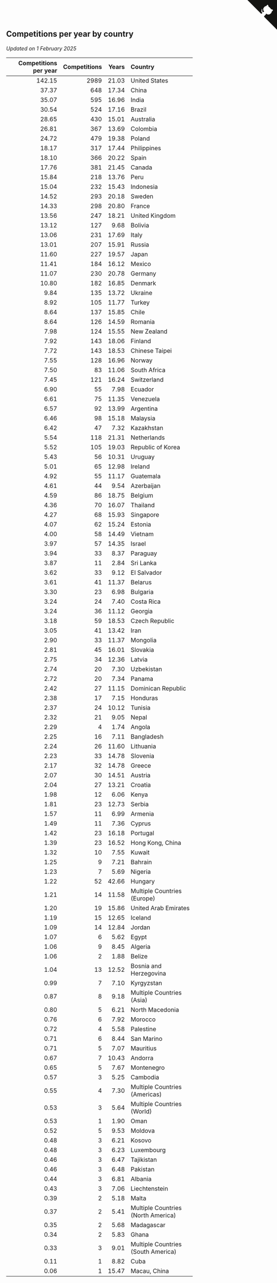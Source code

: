 ## Competitions per year by country

*Updated on  1 February 2025*

| Competitions per year | Competitions | Years | Country |
| ---: | ---: | ---: | :--- |
| 142.15 | 2989 | 21.03 | United States |
| 37.37 | 648 | 17.34 | China |
| 35.07 | 595 | 16.96 | India |
| 30.54 | 524 | 17.16 | Brazil |
| 28.65 | 430 | 15.01 | Australia |
| 26.81 | 367 | 13.69 | Colombia |
| 24.72 | 479 | 19.38 | Poland |
| 18.17 | 317 | 17.44 | Philippines |
| 18.10 | 366 | 20.22 | Spain |
| 17.76 | 381 | 21.45 | Canada |
| 15.84 | 218 | 13.76 | Peru |
| 15.04 | 232 | 15.43 | Indonesia |
| 14.52 | 293 | 20.18 | Sweden |
| 14.33 | 298 | 20.80 | France |
| 13.56 | 247 | 18.21 | United Kingdom |
| 13.12 | 127 | 9.68 | Bolivia |
| 13.06 | 231 | 17.69 | Italy |
| 13.01 | 207 | 15.91 | Russia |
| 11.60 | 227 | 19.57 | Japan |
| 11.41 | 184 | 16.12 | Mexico |
| 11.07 | 230 | 20.78 | Germany |
| 10.80 | 182 | 16.85 | Denmark |
| 9.84 | 135 | 13.72 | Ukraine |
| 8.92 | 105 | 11.77 | Turkey |
| 8.64 | 137 | 15.85 | Chile |
| 8.64 | 126 | 14.59 | Romania |
| 7.98 | 124 | 15.55 | New Zealand |
| 7.92 | 143 | 18.06 | Finland |
| 7.72 | 143 | 18.53 | Chinese Taipei |
| 7.55 | 128 | 16.96 | Norway |
| 7.50 | 83 | 11.06 | South Africa |
| 7.45 | 121 | 16.24 | Switzerland |
| 6.90 | 55 | 7.98 | Ecuador |
| 6.61 | 75 | 11.35 | Venezuela |
| 6.57 | 92 | 13.99 | Argentina |
| 6.46 | 98 | 15.18 | Malaysia |
| 6.42 | 47 | 7.32 | Kazakhstan |
| 5.54 | 118 | 21.31 | Netherlands |
| 5.52 | 105 | 19.03 | Republic of Korea |
| 5.43 | 56 | 10.31 | Uruguay |
| 5.01 | 65 | 12.98 | Ireland |
| 4.92 | 55 | 11.17 | Guatemala |
| 4.61 | 44 | 9.54 | Azerbaijan |
| 4.59 | 86 | 18.75 | Belgium |
| 4.36 | 70 | 16.07 | Thailand |
| 4.27 | 68 | 15.93 | Singapore |
| 4.07 | 62 | 15.24 | Estonia |
| 4.00 | 58 | 14.49 | Vietnam |
| 3.97 | 57 | 14.35 | Israel |
| 3.94 | 33 | 8.37 | Paraguay |
| 3.87 | 11 | 2.84 | Sri Lanka |
| 3.62 | 33 | 9.12 | El Salvador |
| 3.61 | 41 | 11.37 | Belarus |
| 3.30 | 23 | 6.98 | Bulgaria |
| 3.24 | 24 | 7.40 | Costa Rica |
| 3.24 | 36 | 11.12 | Georgia |
| 3.18 | 59 | 18.53 | Czech Republic |
| 3.05 | 41 | 13.42 | Iran |
| 2.90 | 33 | 11.37 | Mongolia |
| 2.81 | 45 | 16.01 | Slovakia |
| 2.75 | 34 | 12.36 | Latvia |
| 2.74 | 20 | 7.30 | Uzbekistan |
| 2.72 | 20 | 7.34 | Panama |
| 2.42 | 27 | 11.15 | Dominican Republic |
| 2.38 | 17 | 7.15 | Honduras |
| 2.37 | 24 | 10.12 | Tunisia |
| 2.32 | 21 | 9.05 | Nepal |
| 2.29 | 4 | 1.74 | Angola |
| 2.25 | 16 | 7.11 | Bangladesh |
| 2.24 | 26 | 11.60 | Lithuania |
| 2.23 | 33 | 14.78 | Slovenia |
| 2.17 | 32 | 14.78 | Greece |
| 2.07 | 30 | 14.51 | Austria |
| 2.04 | 27 | 13.21 | Croatia |
| 1.98 | 12 | 6.06 | Kenya |
| 1.81 | 23 | 12.73 | Serbia |
| 1.57 | 11 | 6.99 | Armenia |
| 1.49 | 11 | 7.36 | Cyprus |
| 1.42 | 23 | 16.18 | Portugal |
| 1.39 | 23 | 16.52 | Hong Kong, China |
| 1.32 | 10 | 7.55 | Kuwait |
| 1.25 | 9 | 7.21 | Bahrain |
| 1.23 | 7 | 5.69 | Nigeria |
| 1.22 | 52 | 42.66 | Hungary |
| 1.21 | 14 | 11.58 | Multiple Countries (Europe) |
| 1.20 | 19 | 15.86 | United Arab Emirates |
| 1.19 | 15 | 12.65 | Iceland |
| 1.09 | 14 | 12.84 | Jordan |
| 1.07 | 6 | 5.62 | Egypt |
| 1.06 | 9 | 8.45 | Algeria |
| 1.06 | 2 | 1.88 | Belize |
| 1.04 | 13 | 12.52 | Bosnia and Herzegovina |
| 0.99 | 7 | 7.10 | Kyrgyzstan |
| 0.87 | 8 | 9.18 | Multiple Countries (Asia) |
| 0.80 | 5 | 6.21 | North Macedonia |
| 0.76 | 6 | 7.92 | Morocco |
| 0.72 | 4 | 5.58 | Palestine |
| 0.71 | 6 | 8.44 | San Marino |
| 0.71 | 5 | 7.07 | Mauritius |
| 0.67 | 7 | 10.43 | Andorra |
| 0.65 | 5 | 7.67 | Montenegro |
| 0.57 | 3 | 5.25 | Cambodia |
| 0.55 | 4 | 7.30 | Multiple Countries (Americas) |
| 0.53 | 3 | 5.64 | Multiple Countries (World) |
| 0.53 | 1 | 1.90 | Oman |
| 0.52 | 5 | 9.53 | Moldova |
| 0.48 | 3 | 6.21 | Kosovo |
| 0.48 | 3 | 6.23 | Luxembourg |
| 0.46 | 3 | 6.47 | Tajikistan |
| 0.46 | 3 | 6.48 | Pakistan |
| 0.44 | 3 | 6.81 | Albania |
| 0.43 | 3 | 7.06 | Liechtenstein |
| 0.39 | 2 | 5.18 | Malta |
| 0.37 | 2 | 5.41 | Multiple Countries (North America) |
| 0.35 | 2 | 5.68 | Madagascar |
| 0.34 | 2 | 5.83 | Ghana |
| 0.33 | 3 | 9.01 | Multiple Countries (South America) |
| 0.11 | 1 | 8.82 | Cuba |
| 0.06 | 1 | 15.47 | Macau, China |


<a href="https://github.com/jonatanklosko/wca_statistics" class="github-corner" aria-label="View source on Github"><svg width="80" height="80" viewBox="0 0 250 250" style="fill:#151513; color:#fff; position: absolute; top: 0; border: 0; right: 0;" aria-hidden="true"><path d="M0,0 L115,115 L130,115 L142,142 L250,250 L250,0 Z"></path><path d="M128.3,109.0 C113.8,99.7 119.0,89.6 119.0,89.6 C122.0,82.7 120.5,78.6 120.5,78.6 C119.2,72.0 123.4,76.3 123.4,76.3 C127.3,80.9 125.5,87.3 125.5,87.3 C122.9,97.6 130.6,101.9 134.4,103.2" fill="currentColor" style="transform-origin: 130px 106px;" class="octo-arm"></path><path d="M115.0,115.0 C114.9,115.1 118.7,116.5 119.8,115.4 L133.7,101.6 C136.9,99.2 139.9,98.4 142.2,98.6 C133.8,88.0 127.5,74.4 143.8,58.0 C148.5,53.4 154.0,51.2 159.7,51.0 C160.3,49.4 163.2,43.6 171.4,40.1 C171.4,40.1 176.1,42.5 178.8,56.2 C183.1,58.6 187.2,61.8 190.9,65.4 C194.5,69.0 197.7,73.2 200.1,77.6 C213.8,80.2 216.3,84.9 216.3,84.9 C212.7,93.1 206.9,96.0 205.4,96.6 C205.1,102.4 203.0,107.8 198.3,112.5 C181.9,128.9 168.3,122.5 157.7,114.1 C157.9,116.9 156.7,120.9 152.7,124.9 L141.0,136.5 C139.8,137.7 141.6,141.9 141.8,141.8 Z" fill="currentColor" class="octo-body"></path></svg></a><style>.github-corner:hover .octo-arm{animation:octocat-wave 560ms ease-in-out}@keyframes octocat-wave{0%,100%{transform:rotate(0)}20%,60%{transform:rotate(-25deg)}40%,80%{transform:rotate(10deg)}}@media (max-width:500px){.github-corner:hover .octo-arm{animation:none}.github-corner .octo-arm{animation:octocat-wave 560ms ease-in-out}}</style>
